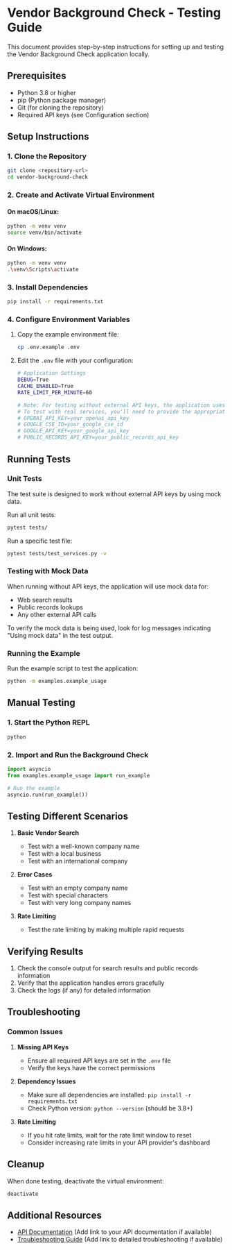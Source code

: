 # Vendor Background Check - Testing Guide

This document provides step-by-step instructions for setting up and testing the Vendor Background Check application locally.

## Prerequisites

- Python 3.8 or higher
- pip (Python package manager)
- Git (for cloning the repository)
- Required API keys (see Configuration section)

## Setup Instructions

### 1. Clone the Repository

```bash
git clone <repository-url>
cd vendor-background-check
```

### 2. Create and Activate Virtual Environment

#### On macOS/Linux:
```bash
python -m venv venv
source venv/bin/activate
```

#### On Windows:
```bash
python -m venv venv
.\venv\Scripts\activate
```

### 3. Install Dependencies

```bash
pip install -r requirements.txt
```

### 4. Configure Environment Variables

1. Copy the example environment file:
   ```bash
   cp .env.example .env
   ```

2. Edit the `.env` file with your configuration:
   ```bash
   # Application Settings
   DEBUG=True
   CACHE_ENABLED=True
   RATE_LIMIT_PER_MINUTE=60
   
   # Note: For testing without external API keys, the application uses mock data
   # To test with real services, you'll need to provide the appropriate API keys:
   # OPENAI_API_KEY=your_openai_api_key
   # GOOGLE_CSE_ID=your_google_cse_id
   # GOOGLE_API_KEY=your_google_api_key
   # PUBLIC_RECORDS_API_KEY=your_public_records_api_key
   ```

## Running Tests

### Unit Tests

The test suite is designed to work without external API keys by using mock data.

Run all unit tests:
```bash
pytest tests/
```

Run a specific test file:
```bash
pytest tests/test_services.py -v
```

### Testing with Mock Data

When running without API keys, the application will use mock data for:
- Web search results
- Public records lookups
- Any other external API calls

To verify the mock data is being used, look for log messages indicating "Using mock data" in the test output.

### Running the Example

Run the example script to test the application:
```bash
python -m examples.example_usage
```

## Manual Testing

### 1. Start the Python REPL

```bash
python
```

### 2. Import and Run the Background Check

```python
import asyncio
from examples.example_usage import run_example

# Run the example
asyncio.run(run_example())
```

## Testing Different Scenarios

1. **Basic Vendor Search**
   - Test with a well-known company name
   - Test with a local business
   - Test with an international company

2. **Error Cases**
   - Test with an empty company name
   - Test with special characters
   - Test with very long company names

3. **Rate Limiting**
   - Test the rate limiting by making multiple rapid requests

## Verifying Results

1. Check the console output for search results and public records information
2. Verify that the application handles errors gracefully
3. Check the logs (if any) for detailed information

## Troubleshooting

### Common Issues

1. **Missing API Keys**
   - Ensure all required API keys are set in the `.env` file
   - Verify the keys have the correct permissions

2. **Dependency Issues**
   - Make sure all dependencies are installed: `pip install -r requirements.txt`
   - Check Python version: `python --version` (should be 3.8+)

3. **Rate Limiting**
   - If you hit rate limits, wait for the rate limit window to reset
   - Consider increasing rate limits in your API provider's dashboard

## Cleanup

When done testing, deactivate the virtual environment:
```bash
deactivate
```

## Additional Resources

- [API Documentation](#) (Add link to your API documentation if available)
- [Troubleshooting Guide](#) (Add link to detailed troubleshooting if available)
